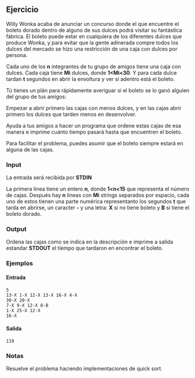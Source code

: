 ## Ejercicio

Willy Wonka acaba de anunciar un concurso donde el que encuentre el boleto dorado dentro de alguno de sus dulces podrá visitar su fantástica fábrica. El boleto puede estar en cualquiera de los diferentes dulces que produce Wonka, y para evitar que la gente adinerada compre todos los dulces del mercado se hizo una restricción de una caja con dulces por persona.

Cada uno de los **n** integrantes de tu grupo de amigos tiene una caja con dulces. Cada caja tiene **Mi** dulces, donde **1<Mi<30**. Y para cada dulce tardan **t** segundos en abrir la envoltura y ver si adentro está el boleto.

Tú tienes un plán para rápidamente averiguar si el boleto se lo ganó alguien del grupo de tus amigos:

Empezar a abrir primero las cajas con menos dulces, y en las cajas abrir primero los dulces que tarden menos en desenvolver.

Ayuda a tus amigos a hacer un programa que ordene estas cajas de esa manera e imprime cuánto tiempo pasará hasta que encuentren el boleto.

Para facilitar el problema, puedes asumir que el boleto siempre estará en alguna de las cajas.

### Input

La entrada será recibida por **STDIN**

La primera linea tiene un entero **n**, donde **1<n<15** que representa el número de cajas. Después hay **n** lineas con **Mi** strings separados por espacio, cada uno de estos tienen una parte numérica representanto los segundos **t** que tarda en abrirse, un caracter **-** y una letra: **X** si no tiene boleto y **B** si tiene el boleto dorado.

### Output

Ordena las cajas como se indica en la descripción e imprime a salida estandar **STDOUT** el tiempo que tardaron en encontrar el boleto.

### Ejemplos

#### Entrada
```
5
13-X 1-X 12-X 13-X 16-X 4-X
30-X 20-X
7-X 9-X 12-X 8-B
1-X 25-X 12-X
16-X
```
#### Salida

```
119
```

### Notas

Resuelve el problema haciendo implementaciones de quick sort.
